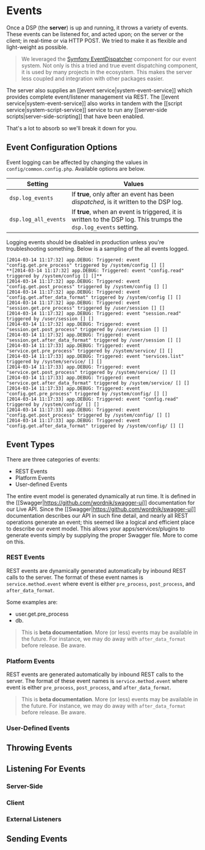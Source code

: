 # Events

Once a DSP (the **server**) is up and running, it throws a variety of events. These events can be listened for, and acted upon; on the server or the client; in real-time or via HTTP POST. We tried to make it as flexible and light-weight as possible. 

> We leveraged the [Symfony EventDispatcher](http://symfony.com/doc/current/components/event_dispatcher/introduction.html) component for our event system. Not only is this a tried and true event dispatching component, it is used by many projects in the ecosystem. This makes the server less coupled and integration with other packages easier.
 
The server also supplies an [[event service|system-event-service]] which provides complete event/listener management via REST. The [[event service|system-event-service]] also works in tandem with the [[script service|system-script-service]] service to run any [[server-side scripts|server-side-scripting]] that have been enabled.

That's a lot to absorb so we'll break it down for you.

## Event Configuration Options

Event logging can be affected by changing the values in `config/common.config.php`. Available options are below. 

| Setting | Values |
|---------|--------|
| `dsp.log_events` | If **true**, only after an event has been *dispatched*, is it written to the DSP log. |
| `dsp.log_all_events` | If **true**, when an event is triggered, it is written to the DSP log. This trumps the ```dsp.log_events``` setting. |

Logging events should be disabled in production unless you're troubleshooting something. Below is a sampling of the all events logged.

```
[2014-03-14 11:17:32] app.DEBUG: Triggered: event "config.get.pre_process" triggered by /system/config [] []
**[2014-03-14 11:17:32] app.DEBUG: Triggered: event "config.read" triggered by /system/config [] []**
[2014-03-14 11:17:32] app.DEBUG: Triggered: event "config.get.post_process" triggered by /system/config [] []
[2014-03-14 11:17:32] app.DEBUG: Triggered: event "config.get.after_data_format" triggered by /system/config [] []
[2014-03-14 11:17:32] app.DEBUG: Triggered: event "session.get.pre_process" triggered by /user/session [] []
[2014-03-14 11:17:32] app.DEBUG: Triggered: event "session.read" triggered by /user/session [] []
[2014-03-14 11:17:32] app.DEBUG: Triggered: event "session.get.post_process" triggered by /user/session [] []
[2014-03-14 11:17:32] app.DEBUG: Triggered: event "session.get.after_data_format" triggered by /user/session [] []
[2014-03-14 11:17:33] app.DEBUG: Triggered: event "service.get.pre_process" triggered by /system/service/ [] []
[2014-03-14 11:17:33] app.DEBUG: Triggered: event "services.list" triggered by /system/service/ [] []
[2014-03-14 11:17:33] app.DEBUG: Triggered: event "service.get.post_process" triggered by /system/service/ [] []
[2014-03-14 11:17:33] app.DEBUG: Triggered: event "service.get.after_data_format" triggered by /system/service/ [] []
[2014-03-14 11:17:33] app.DEBUG: Triggered: event "config.get.pre_process" triggered by /system/config/ [] []
[2014-03-14 11:17:33] app.DEBUG: Triggered: event "config.read" triggered by /system/config/ [] []
[2014-03-14 11:17:33] app.DEBUG: Triggered: event "config.get.post_process" triggered by /system/config/ [] []
[2014-03-14 11:17:33] app.DEBUG: Triggered: event "config.get.after_data_format" triggered by /system/config/ [] []
```

## Event Types

There are three categories of events:

  * REST Events
  * Platform Events
  * User-defined Events
  
The entire event model is generated dynamically at run time. It is defined in the [[Swagger|https://github.com/wordnik/swagger-ui]] documentation for our Live API. Since the [[Swagger|https://github.com/wordnik/swagger-ui]] documentation describes our API in such fine detail, and nearly all REST operations generate an event; this seemed like a logical and efficient place to describe our event model. This allows your apps/services/plugins to generate events simply by supplying the proper Swagger file. More to come on this.

### REST Events

REST events are dynamically generated automatically by inbound REST calls to the server. The format of these event names is `service.method.event` where event is either `pre_process`, `post_process`, and `after_data_format`. 

Some examples are:

  * user.get.pre_process
  * db.

  
> This is **beta documentation**. More (or less) events may be available in the future. For instance, we may do away with `after_data_format` before release. Be aware.

### Platform Events

REST events are generated automatically by inbound REST calls to the server. The format of these event names is `service.method.event` where event is either `pre_process`, `post_process`, and `after_data_format`. 

> This is **beta documentation**. More (or less) events may be available in the future. For instance, we may do away with `after_data_format` before release. Be aware.


### User-Defined Events

## Throwing Events

## Listening For Events

### Server-Side

### Client

### External Listeners

## Sending Events